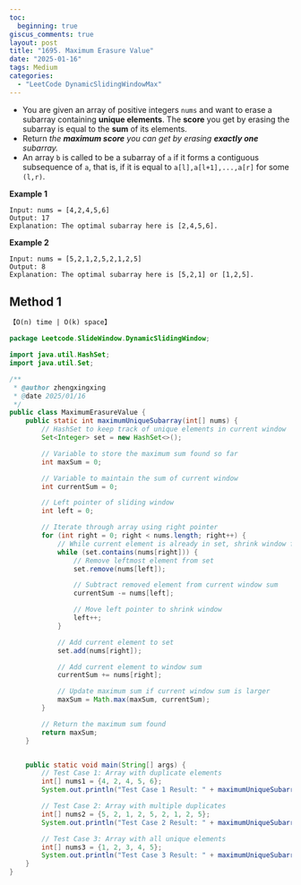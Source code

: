 ```yaml
---
toc:
  beginning: true
giscus_comments: true
layout: post
title: "1695. Maximum Erasure Value"
date: "2025-01-16"
tags: Medium
categories:
  - "LeetCode DynamicSlidingWindowMax"
---
```




- You are given an array of positive integers `nums` and want to erase a subarray containing **unique elements**. The **score** you get by erasing the subarray is equal to the **sum** of its elements.
- Return *the **maximum score** you can get by erasing **exactly one** subarray.*
- An array `b` is called to be a subarray of `a` if it forms a contiguous subsequence of `a`, that is, if it is equal to `a[l],a[l+1],...,a[r]` for some `(l,r)`.

**Example 1**

```
Input: nums = [4,2,4,5,6]
Output: 17
Explanation: The optimal subarray here is [2,4,5,6].
```

**Example 2**

```
Input: nums = [5,2,1,2,5,2,1,2,5]
Output: 8
Explanation: The optimal subarray here is [5,2,1] or [1,2,5].
```

## Method 1

```tex
【O(n) time | O(k) space】
```

```java
package Leetcode.SlideWindow.DynamicSlidingWindow;

import java.util.HashSet;
import java.util.Set;

/**
 * @author zhengxingxing
 * @date 2025/01/16
 */
public class MaximumErasureValue {
    public static int maximumUniqueSubarray(int[] nums) {
        // HashSet to keep track of unique elements in current window
        Set<Integer> set = new HashSet<>();

        // Variable to store the maximum sum found so far
        int maxSum = 0;

        // Variable to maintain the sum of current window
        int currentSum = 0;

        // Left pointer of sliding window
        int left = 0;

        // Iterate through array using right pointer
        for (int right = 0; right < nums.length; right++) {
            // While current element is already in set, shrink window from left
            while (set.contains(nums[right])) {
                // Remove leftmost element from set
                set.remove(nums[left]);

                // Subtract removed element from current window sum
                currentSum -= nums[left];

                // Move left pointer to shrink window
                left++;
            }

            // Add current element to set
            set.add(nums[right]);

            // Add current element to window sum
            currentSum += nums[right];

            // Update maximum sum if current window sum is larger
            maxSum = Math.max(maxSum, currentSum);
        }

        // Return the maximum sum found
        return maxSum;
    }


    public static void main(String[] args) {
        // Test Case 1: Array with duplicate elements
        int[] nums1 = {4, 2, 4, 5, 6};
        System.out.println("Test Case 1 Result: " + maximumUniqueSubarray(nums1)); // Expected: 17

        // Test Case 2: Array with multiple duplicates
        int[] nums2 = {5, 2, 1, 2, 5, 2, 1, 2, 5};
        System.out.println("Test Case 2 Result: " + maximumUniqueSubarray(nums2)); // Expected: 8

        // Test Case 3: Array with all unique elements
        int[] nums3 = {1, 2, 3, 4, 5};
        System.out.println("Test Case 3 Result: " + maximumUniqueSubarray(nums3)); // Expected: 15
    }
}

```





